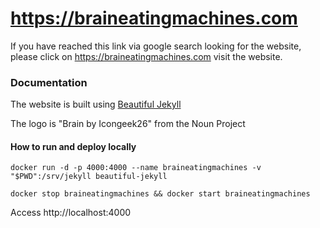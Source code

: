 # https://braineatingmachines.com

If you have reached this link via google search looking for the website, please click on https://braineatingmachines.com visit the website.

### Documentation

The website is built using [Beautiful Jekyll](https://deanattali.com/beautiful-jekyll)

The logo is "Brain by Icongeek26" from the Noun Project

#### How to run and deploy locally

```
docker run -d -p 4000:4000 --name braineatingmachines -v "$PWD":/srv/jekyll beautiful-jekyll

docker stop braineatingmachines && docker start braineatingmachines
```

Access http://localhost:4000
